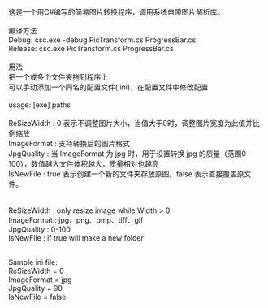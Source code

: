 这是一个用C#编写的简易图片转换程序，调用系统自带图片解析库。<br>
<br>
编译方法<br>
Debug:   csc.exe -debug PicTransform.cs ProgressBar.cs<br>
Release: csc.exe PicTransform.cs ProgressBar.cs<br>
<br>
用法<br>
把一个或多个文件夹拖到程序上<br>
可以手动添加一个同名的配置文件(.ini)，在配置文件中修改配置<br>
<br>
usage: [exe] paths <br><br>
ReSizeWidth : 0 表示不调整图片大小，当值大于0时，调整图片宽度为此值并比例缩放<br>
ImageFormat : 支持转换后的图片格式<br>
JpgQuality  : 当 ImageFormat 为 jpg 时，用于设置转换 jpg 的质量（范围0－100），数值越大文件体积越大，质量相对也越高<br>
IsNewFile   : true 表示创建一个新的文件夹存放原图。false 表示直接覆盖原文件。<br>
<br><br>
ReSizeWidth : only resize image while Width > 0<br>
ImageFormat : jpg、png、bmp、tiff、gif<br>
JpgQuality  : 0-100<br>
IsNewFile   : if true will make a new folder<br><br>

Sample ini file:<br>
ReSizeWidth = 0<br>
ImageFormat = jpg<br>
JpgQuality  = 90<br>
IsNewFile   = false<br>

